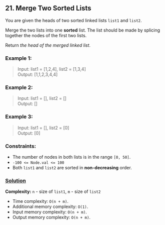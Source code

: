 ## 21. Merge Two Sorted Lists

You are given the heads of two sorted linked lists `list1` and `list2`.

Merge the two lists into one **sorted** list. The list should be made by splicing together the nodes of the first two lists.

Return _the head of the merged linked list_.

### **Example 1:**
> Input: list1 = [1,2,4], list2 = [1,3,4]  
> Output: [1,1,2,3,4,4]

### **Example 2:**
> Input: list1 = [], list2 = []  
> Output: []

### **Example 3:**
> Input: list1 = [], list2 = [0]  
> Output: [0]

### **Constraints:**
* The number of nodes in both lists is in the range `[0, 50]`.
* `-100 <= Node.val <= 100`
* Both `list1` and `list2` are sorted in **non-decreasing** order.

### **[Solution](../src/main/java/ru/druzhininyy/leetcode/exercises/algorithms/problem0021/Solution.java)**

**Complexity:** `n` - size of `list1`, `m` - size of `list2`

* Time complexity: `O(n + m)`.
* Additional memory complexity: `O(1)`.
* Input memory complexity: `O(n + m)`.
* Output memory complexity: `O(n + m)`.